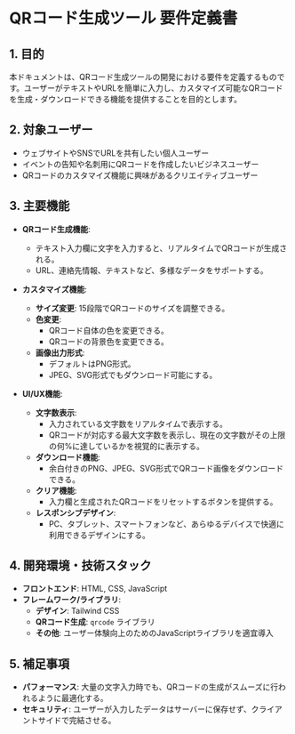 # QRコード生成ツール 要件定義書

## 1. 目的

本ドキュメントは、QRコード生成ツールの開発における要件を定義するものです。ユーザーがテキストやURLを簡単に入力し、カスタマイズ可能なQRコードを生成・ダウンロードできる機能を提供することを目的とします。

## 2. 対象ユーザー

- ウェブサイトやSNSでURLを共有したい個人ユーザー
- イベントの告知や名刺用にQRコードを作成したいビジネスユーザー
- QRコードのカスタマイズ機能に興味があるクリエイティブユーザー

## 3. 主要機能

- **QRコード生成機能**:
  - テキスト入力欄に文字を入力すると、リアルタイムでQRコードが生成される。
  - URL、連絡先情報、テキストなど、多様なデータをサポートする。

- **カスタマイズ機能**:
  - **サイズ変更**: 15段階でQRコードのサイズを調整できる。
  - **色変更**:
    - QRコード自体の色を変更できる。
    - QRコードの背景色を変更できる。
  - **画像出力形式**:
    - デフォルトはPNG形式。
    - JPEG、SVG形式でもダウンロード可能にする。

- **UI/UX機能**:
  - **文字数表示**:
    - 入力されている文字数をリアルタイムで表示する。
    - QRコードが対応する最大文字数を表示し、現在の文字数がその上限の何%に達しているかを視覚的に表示する。
  - **ダウンロード機能**:
    - 余白付きのPNG、JPEG、SVG形式でQRコード画像をダウンロードできる。
  - **クリア機能**:
    - 入力欄と生成されたQRコードをリセットするボタンを提供する。
  - **レスポンシブデザイン**:
    - PC、タブレット、スマートフォンなど、あらゆるデバイスで快適に利用できるデザインにする。

## 4. 開発環境・技術スタック

- **フロントエンド**: HTML, CSS, JavaScript
- **フレームワーク/ライブラリ**:
  - **デザイン**: Tailwind CSS
  - **QRコード生成**: `qrcode` ライブラリ
  - **その他**: ユーザー体験向上のためのJavaScriptライブラリを適宜導入

## 5. 補足事項

- **パフォーマンス**: 大量の文字入力時でも、QRコードの生成がスムーズに行われるように最適化する。
- **セキュリティ**: ユーザーが入力したデータはサーバーに保存せず、クライアントサイドで完結させる。